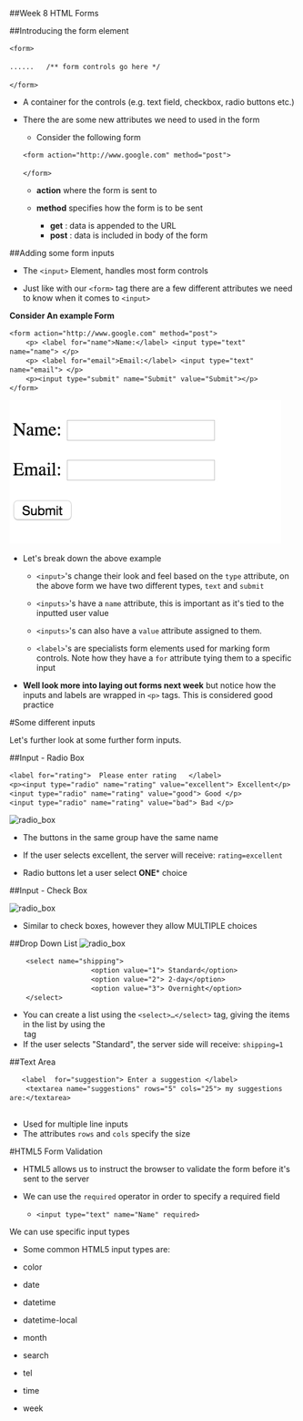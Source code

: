 ##Week 8 HTML Forms


##Introducing the form element 

```
<form>

......   /** form controls go here */

</form>

```
- A container for the controls (e.g. text field, checkbox, radio buttons etc.)

- There the are some new attributes we need to used in the form 

	- Consider the following form
	
	```
	<form action="http://www.google.com" method="post">
	
	</form>
	```
  -  **action** where the form is sent to 

  -  **method**  specifies how the form is to be sent 
		- **get** : data is appended to the URL
		- **post** : data is included in body of the form 
 
 
##Adding some form inputs


 - The `<input>` Element, handles most form controls
 
 - Just like with our `<form>` tag there are a few different attributes we need to know when it comes to `<input>`
 
**Consider An example Form**

  
```      
<form action="http://www.google.com" method="post">    
	<p> <label for="name">Name:</label> <input type="text" name="name"> </p>    
	<p> <label for="email">Email:</label> <input type="text" name="email"> </p>    
	<p><input type="submit" name="Submit" value="Submit"></p>
</form> 

```
     
![assets/form.psd](assets/form.jpg) 

- Let's break down the above example

	-  `<input>`'s change their look and feel based on the `type` attribute, on the above form we have two different  types, `text` and `submit`
	-  `<inputs>`'s have a `name` attribute, this is important as it's tied to the inputted user value
    
   - `<inputs>`'s can also have a `value` attribute assigned to them.  
	
	- `<label>`'s are specialists form elements used for marking form controls. Note how they have a `for` attribute tying them to a specific input  

 - **Well look more into laying out forms next week** but notice how the inputs and labels are wrapped in `<p>` tags. This is considered good practice


#Some different inputs 

Let's further look at some further form inputs. 



##Input - Radio Box  
  
  

  
  ```
  <label for="rating">  Please enter rating   </label>
  <p><input type="radio" name="rating" value="excellent"> Excellent</p>
  <input type="radio" name="rating" value="good"> Good </p>
  <input type="radio" name="rating" value="bad"> Bad </p>
  ```
  ![radio_box](assets/radio_box.psd)   
  
- The buttons in the same group have the same name

- If the user selects excellent, the server will receive: `rating=excellent`

- Radio buttons let a user select **ONE*** choice 


##Input - Check Box

![radio_box](assets/check_box.psd) 

- Similar to check boxes, however they allow MULTIPLE choices



##Drop Down List
![radio_box](assets/drop_down_list.psd) 
```<label>Shipping method: </label>   
	<select name="shipping">
					<option value="1"> Standard</option>
					<option value="2"> 2-day</option>
					<option value="3"> Overnight</option>
	</select>
```		


 - You can create a list using the `<select>…</select>` tag, giving the items in the list by using the <option> tag
 - If the user selects "Standard", the server side will receive: `shipping=1`
 

##Text Area 

```   
   <label  for="suggestion"> Enter a suggestion </label>
	<textarea name="suggestions" rows="5" cols="25"> my suggestions are:</textarea>
	
```

 - Used for multiple line inputs
 - The attributes `rows` and `cols` specify the size 	
	

#HTML5 Form Validation

- HTML5 allows us to instruct the browser to validate the form before it's sent to the server

- We can use the `required` operator in order to specify a required field 

	- `<input type="text" name="Name" required>`

We can use specific input types
	
- Some  common HTML5 input types are:

- color   
- date   
- datetime   
- datetime-local  
- month  
- search  
- tel  
- time  
- week 



